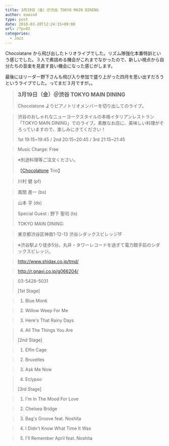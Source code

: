 ```yaml
---
title: 3月19日（金）＠渋谷 TOKYO MAIN DINING
author: eawind
type: post
date: 2010-03-20T12:24:15+09:00
url: /?p=92
categories:
  - Jazz
---
```

Chocolatane から飛び出したトリオライブでした。リズム隊強化本番特訓という感じでした。３人で煮詰める機会がこれまでなかったので、新しい視点から自分たちの音楽を見直す良い機会になった感じがします。

最後にはリーダー野下さんも飛び入り参加で盛り上がった四月を思い出すだろうというライブでした。ってまだ３月ですが。。

> **<big>3月19日（金）＠渋谷 TOKYO MAIN DINING</big>**
>
> Chocolatone よりピアノトリオメンバーを切り出してのライブ。

> 渋谷のおしゃれなニューヨークスタイルの本格イタリアンレストラン「TOKYO MAIN DINING」でのライブ。素敵なお店に、美味しい料理がそろっていますので、楽しみにきてください！
>
> 1st 19:15~19:45 / 2nd 20:15~20:45 / 3rd 21:15~21:45

> Music Charge: Free

> ※別途料理等ご注文ください。
>
> 【[Chocolatone][1] Trio】

> 川村 健 (pf)

> 風間 進一 (bs)

> 山本 亨 (ds)
>
> Special Guest : 野下 聖司 (ts)
>
> TOKYO MAIN DINING:

> 東京都渋谷区神南1-12-13 渋谷シダックスビレッジ1F

> ※渋谷駅より徒歩5分。丸井・タワーレコードを過ぎて電力館手前のシダックスビレッジ。

> http://www.shidax.co.jp/tmd/

> <a href="http://r.gnavi.co.jp/g066204/" target="_blank" rel="noopener noreferrer">http://r.gnavi.co.jp/g066204/</a>

> 03-5428-5031
>
> [1st Stage]

> 1. Blue Monk

> 2. Willow Weep For Me

> 3. Here's That Rainy Days

> 4. All The Things You Are
>
> [2nd Stage]

> 1. Elfin Cage

> 2. Bruxelles

> 3. Ask Me Now

> 4. Eclypso
>
> [3rd Stage]

> 1. I'm In The Mood For Love

> 2. Chelsea Bridge

> 3. Bag's Groove feat. Noshita

> 4. I Didn't Know What Time It Was

> 5. I'll Remember April feat. Noshita

 [1]: http://www.eawind.net/?page_id=930
